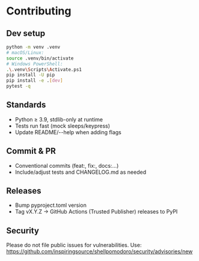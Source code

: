 # Contributing

## Dev setup

```bash
python -m venv .venv
# macOS/Linux:
source .venv/bin/activate
# Windows PowerShell:
.\.venv\Scripts\Activate.ps1
pip install -U pip
pip install -e .[dev]
pytest -q
```

## Standards

- Python ≥ 3.9, stdlib-only at runtime
- Tests run fast (mock sleeps/keypress)
- Update README/--help when adding flags

## Commit & PR

- Conventional commits (feat:, fix:, docs:…)
- Include/adjust tests and CHANGELOG.md as needed

## Releases

- Bump pyproject.toml version
- Tag vX.Y.Z → GitHub Actions (Trusted Publisher) releases to PyPI

## Security

Please do not file public issues for vulnerabilities. Use:
<https://github.com/inspiringsource/shellpomodoro/security/advisories/new>
